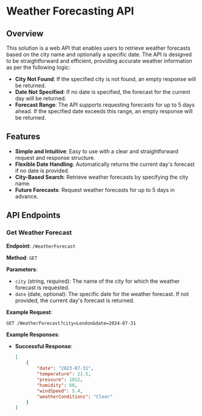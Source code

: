# Weather Forecasting API

## Overview

This solution is a web API that enables users to retrieve weather forecasts based on the city name and optionally a specific date. The API is designed to be straightforward and efficient, providing accurate weather information as per the following logic:

- **City Not Found**: If the specified city is not found, an empty response will be returned.
- **Date Not Specified**: If no date is specified, the forecast for the current day will be returned.
- **Forecast Range**: The API supports requesting forecasts for up to 5 days ahead. If the specified date exceeds this range, an empty response will be returned.

## Features

- **Simple and Intuitive**: Easy to use with a clear and straightforward request and response structure.
- **Flexible Date Handling**: Automatically returns the current day's forecast if no date is provided.
- **City-Based Search**: Retrieve weather forecasts by specifying the city name.
- **Future Forecasts**: Request weather forecasts for up to 5 days in advance.

## API Endpoints

### Get Weather Forecast

**Endpoint**: `/WeatherForecast`

**Method**: `GET`

**Parameters**:
- `city` (string, required): The name of the city for which the weather forecast is requested.
- `date` (date, optional): The specific date for the weather forecast. If not provided, the current day's forecast is returned.

**Example Request**:
```http
GET /WeatherForecast?city=London&date=2024-07-31
```

**Example Responses**:

- **Successful Response**:
  ```json
  [
      {
          "date": "2023-07-31",
          "temperature": 21.5,
          "pressure": 1012,
          "humidity": 60,
          "windSpeed": 5.4,
          "weatherConditions": "Clear"
      }
  ]
  ```
